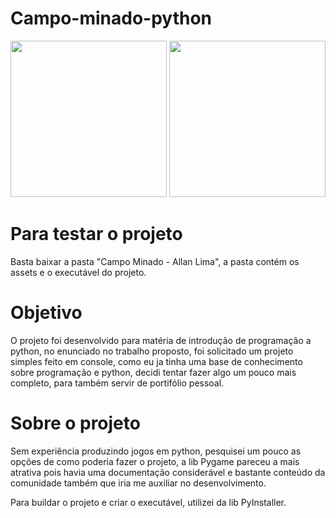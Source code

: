 # Campo-minado-python
<p align="center">
  <img width="250" src="https://github.com/AllanLimaS/Campo-minado-python/assets/49033925/cdce252e-ca30-4e81-89af-a01ed927f5de"/>
  <img width="250" src="https://github.com/AllanLimaS/Campo-minado-python/assets/49033925/a6aee943-a4d9-4e24-bb9d-bfef091e5583"/>
</p>


# Para testar o projeto 
Basta baixar a pasta "Campo Minado - Allan Lima",
a pasta contém os assets e o executável do projeto.

# Objetivo 
O projeto foi desenvolvido para matéria de introdução de programação a python, no enunciado no trabalho proposto, foi solicitado um projeto simples feito em console, como eu ja tinha uma base de conhecimento sobre programação e python, decidi tentar fazer algo um pouco mais completo, para também servir de portifólio pessoal. 

# Sobre o projeto 
Sem experiência produzindo jogos em python, pesquisei um pouco as opções de como poderia fazer o projeto, a lib Pygame pareceu a mais atrativa pois havia uma documentação considerável e bastante conteúdo da comunidade também que iria me auxiliar no desenvolvimento. 

Para buildar o projeto e criar o executável, utilizei da lib PyInstaller. 
